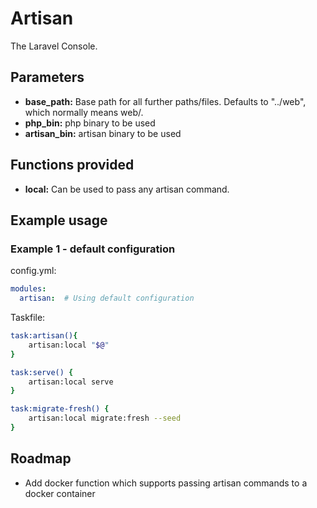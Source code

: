 # Artisan

The Laravel Console.

## Parameters

* **base_path:** Base path for all further paths/files. Defaults to "../web", which normally means web/.
* **php_bin:** php binary to be used
* **artisan_bin:** artisan binary to be used

## Functions provided

* **local:** Can be used to pass any artisan command.

## Example usage

### Example 1 - default configuration

config.yml:
```yaml
modules:
  artisan:  # Using default configuration
```

Taskfile:
```bash
task:artisan(){
    artisan:local "$@"
}  

task:serve() {
    artisan:local serve
}

task:migrate-fresh() {
    artisan:local migrate:fresh --seed
}
```

## Roadmap

* Add docker function which supports passing artisan commands to a docker container
